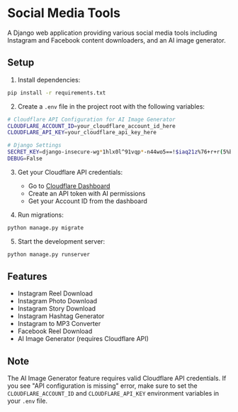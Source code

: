 # Social Media Tools

A Django web application providing various social media tools including Instagram and Facebook content downloaders, and an AI image generator.

## Setup

1. Install dependencies:
```bash
pip install -r requirements.txt
```

2. Create a `.env` file in the project root with the following variables:
```bash
# Cloudflare API Configuration for AI Image Generator
CLOUDFLARE_ACCOUNT_ID=your_cloudflare_account_id_here
CLOUDFLARE_API_KEY=your_cloudflare_api_key_here

# Django Settings
SECRET_KEY=django-insecure-wg*1hlx0l^91vqp*-n44wo5==!$iaq21z%76+r+r(5%b6mrulj
DEBUG=False
```

3. Get your Cloudflare API credentials:
   - Go to [Cloudflare Dashboard](https://dash.cloudflare.com/profile/api-tokens)
   - Create an API token with AI permissions
   - Get your Account ID from the dashboard

4. Run migrations:
```bash
python manage.py migrate
```

5. Start the development server:
```bash
python manage.py runserver
```

## Features

- Instagram Reel Download
- Instagram Photo Download  
- Instagram Story Download
- Instagram Hashtag Generator
- Instagram to MP3 Converter
- Facebook Reel Download
- AI Image Generator (requires Cloudflare API)

## Note

The AI Image Generator feature requires valid Cloudflare API credentials. If you see "API configuration is missing" error, make sure to set the `CLOUDFLARE_ACCOUNT_ID` and `CLOUDFLARE_API_KEY` environment variables in your `.env` file.
